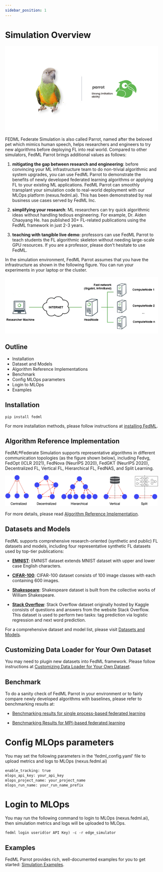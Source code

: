 ```yaml
---
sidebar_position: 1
---
```



# Simulation Overview

![./../_static/image/parrot.jpeg](./../_static/image/parrot.jpeg)

FEDML Federate Simulation is also called Parrot, named after the beloved pet which mimics human speech, helps researchers and engineers to try new algorithms before deploying FL into real world. 
Compared to other simulators, FedML Parrot brings additional values as follows:
1. <b>mitigating the gap between research and engineering</b>: before convincing your ML infrastructure team to do non-trivial algorithmic and system upgrades, you can use FedML Parrot to demonstrate the benefits of newly developed federated learning algorithms or applying FL to your existing ML applications. FedML Parrot can smoothly transplant your simulation code to real-world deployment with our MLOps platform (nexus.fedml.ai). This has been demonstrated by real business use cases served by FedML Inc.

2. <b>simplifying your research</b>: ML researchers can  try quick algorithmic ideas without handling tedious engineering. For example, Dr. Aiden Chaoyang He. has published 30+ FL-related publications using the FedML framework in just 2-3 years.

3. <b>teaching with tangible live demo</b>: professors can use FedML Parrot to teach students the FL algorithmic skeleton without needing large-scale GPU resources. If you are a professor, please don't hesitate to use FedML.

In the simulation environment, FedML Parrot assumes that you have the infrastructure as shown in the following figure. You can run your experiments in your laptop or the cluster. 

![./../_static/image/multi-gpu-topo.png](./../_static/image/multi-gpu-topo.png)

## Outline
- Installation
- Dataset and Models
- Algorithm Reference Implementations
- Benchmark
- Config MLOps parameters
- Login to MLOps
- Examples

## Installation
```
pip install fedml
```
For more installation methods, please follow instructions at [installing FedML](./../../open-source/installation/installation.md).

## Algorithm Reference Implementation
FedML®Federate Simulation supports representative algorithms in different communication topologies (as the figure shown below), including Fedvg, FedOpt (ICLR 2021), FedNova (NeurIPS 2020), FedGKT (NeurIPS 2020), Decentralized FL, Vertical FL, Hierarchical FL, FedNAS, and Split Learning.

![./../_static/image/fedml-topology.png](./../_static/image/fedml-topology.png)

For more details, please read [Algorithm Reference Implementation](./api.md).


## Datasets and Models


FedML supports comprehensive research-oriented (synthetic and public) FL datasets and models, including four representative synthetic FL datasets used by top-tier publications:


 - **[EMNIST](https://github.com/FedML-AI/FedML/tree/master/python/fedml/dataFederatedEMNIST)**:
EMNIST dataset extends MNIST dataset with upper and lower case English characters. 


- **[CIFAR-100](https://github.com/FedML-AI/FedML/tree/master/python/fedml/data/fed_cifar100)**:
CIFAR-100 dataset consists of 100 image classes with each containing 600 images. 

- **[Shakespeare](https://github.com/FedML-AI/FedML/tree/master/python/fedml/data/fed_shakespeare)**:
Shakespeare dataset is built from the collective works of William Shakespeare. 

- **[Stack Overflow](https://github.com/FedML-AI/FedML/tree/master/python/fedml/data/stackoverflow)**:
Stack Overflow dataset originally hosted by Kaggle consists of questions and answers from the website Stack Overflow. This dataset is used to perform two tasks: tag prediction via logistic regression and next word prediction. 

For a comprehensive dataset and model list, please visit [Datasets and Models](./../datasets-and-models.md).

## Customizing Data Loader for Your Own Dataset
You may need to plugin new datasets into FedML framework. Please follow instructions at [Customizing Data Loader for Your Own Dataset](./../data_loader_customization.md).


## Benchmark
To do a sanity check of FedML Parrot in your environment or to fairly compare newly developed algorithms with baselines, please refer to benchmarking results at:
- [Benchmarking results for single process-based federated learning](./benchmark/BENCHMARK_simulation.md)

- [Benchmarking Results for MPI-based federated learning](./benchmark/BENCHMARK_MPI.md)


# Config MLOps parameters
You may set the following parameters in the 'fedml_config.yaml' file
to upload metrics and logs to MLOps (nexus.fedml.ai)
```
enable_tracking: true
mlops_api_key: your_api_key
mlops_project_name: your_project_name
mlops_run_name: your_run_name_prefix
```

# Login to MLOps
You may run the following command to login to MLOps (nexus.fedml.ai), 
then simulation metrics and logs will be uploaded to MLOps.
```
fedml login userid(or API Key) -c -r edge_simulator
``` 

## Examples
FedML Parrot provides rich, well-documented examples for you to get started: [Simulation Examples](./examples/examples.md).
